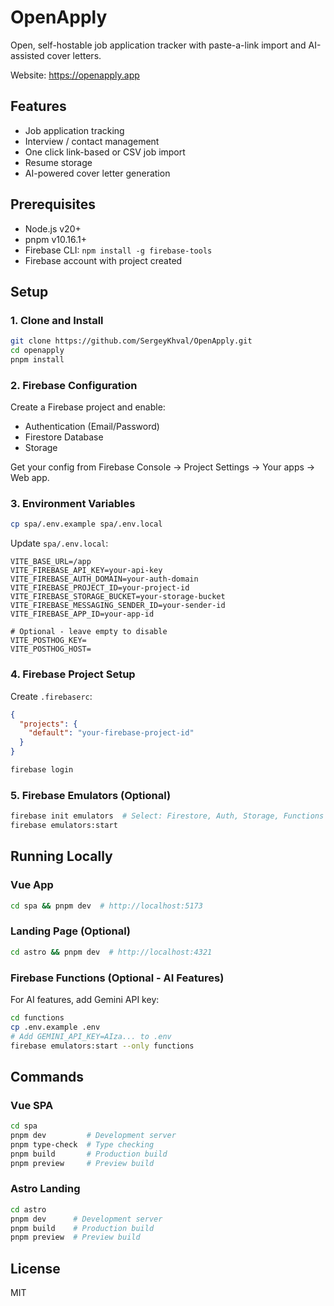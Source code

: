 # OpenApply

Open, self-hostable job application tracker with paste-a-link import and AI-assisted cover letters.

Website: https://openapply.app

## Features

- Job application tracking
- Interview / contact management
- One click link-based or CSV job import
- Resume storage
- AI-powered cover letter generation

## Prerequisites

- Node.js v20+
- pnpm v10.16.1+
- Firebase CLI: `npm install -g firebase-tools`
- Firebase account with project created

## Setup

### 1. Clone and Install

```bash
git clone https://github.com/SergeyKhval/OpenApply.git
cd openapply
pnpm install
```

### 2. Firebase Configuration

Create a Firebase project and enable:
- Authentication (Email/Password)
- Firestore Database
- Storage

Get your config from Firebase Console → Project Settings → Your apps → Web app.

### 3. Environment Variables

```bash
cp spa/.env.example spa/.env.local
```

Update `spa/.env.local`:
```env
VITE_BASE_URL=/app
VITE_FIREBASE_API_KEY=your-api-key
VITE_FIREBASE_AUTH_DOMAIN=your-auth-domain
VITE_FIREBASE_PROJECT_ID=your-project-id
VITE_FIREBASE_STORAGE_BUCKET=your-storage-bucket
VITE_FIREBASE_MESSAGING_SENDER_ID=your-sender-id
VITE_FIREBASE_APP_ID=your-app-id

# Optional - leave empty to disable
VITE_POSTHOG_KEY=
VITE_POSTHOG_HOST=
```

### 4. Firebase Project Setup

Create `.firebaserc`:
```json
{
  "projects": {
    "default": "your-firebase-project-id"
  }
}
```

```bash
firebase login
```

### 5. Firebase Emulators (Optional)

```bash
firebase init emulators  # Select: Firestore, Auth, Storage, Functions
firebase emulators:start
```

## Running Locally

### Vue App
```bash
cd spa && pnpm dev  # http://localhost:5173
```

### Landing Page (Optional)
```bash
cd astro && pnpm dev  # http://localhost:4321
```

### Firebase Functions (Optional - AI Features)

For AI features, add Gemini API key:

```bash
cd functions
cp .env.example .env
# Add GEMINI_API_KEY=AIza... to .env
firebase emulators:start --only functions
```

## Commands

### Vue SPA
```bash
cd spa
pnpm dev         # Development server
pnpm type-check  # Type checking
pnpm build       # Production build
pnpm preview     # Preview build
```

### Astro Landing
```bash
cd astro
pnpm dev      # Development server
pnpm build    # Production build
pnpm preview  # Preview build
```

## License

MIT
